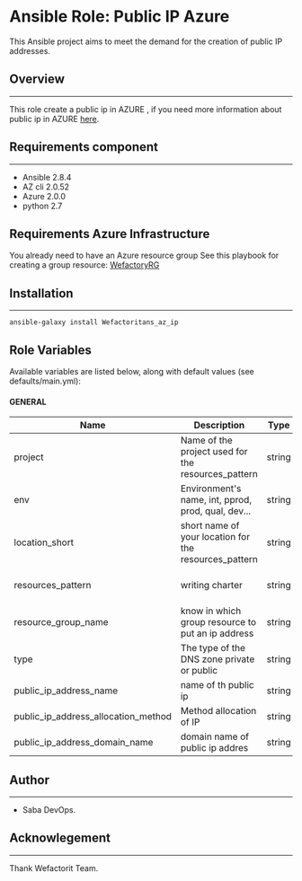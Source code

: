 # Ansible Role: Public IP Azure
This Ansible project aims to meet the demand for the creation of public IP addresses.


## Overview
----------------------------------
This role create a public ip in AZURE , if you need more information about public ip in AZURE [here](https://docs.microsoft.com/fr-fr/azure/virtual-network/virtual-network-ip-addresses-overview-arm).


## Requirements component
----------------------------------
- Ansible 2.8.4
- AZ cli 2.0.52
- Azure 2.0.0
- python 2.7

## Requirements Azure Infrastructure
You already need to have an Azure resource group
See this playbook for creating a group resource: [WefactoryRG](https://github.com/Wefactorit/ans_az_resource_group)

## Installation
---------------------------------

```
ansible-galaxy install Wefactoritans_az_ip
```

## Role Variables
Available variables are listed below, along with default values (see defaults/main.yml):

#### GENERAL

| Name | Description | Type | Default | Required |
|------|-------------|:----:|:-----:|:-----:|
| project | Name of the project used for the resources_pattern | string | - | yes
| env | Environment's name, int, pprod, prod, qual, dev...| string | - | yes
| location_short | short name of your location for the resources_pattern | string | - | yes |
| resources_pattern | writing charter | string |  "{{ project }}-{{ env }}-{{ location_short }}" | yes |
| resource_group_name | know in which group resource to put an ip address | string | - | yes |
| type | The type of the DNS zone private or public| string | - | yes |
| public_ip_address_name | name of th public ip  | string | - | yes |
| public_ip_address_allocation_method | Method allocation of IP | string | Dynamic | yes |
| public_ip_address_domain_name | domain name of public ip addres | string | - | yes |

## Author
----------------------------------
- Saba DevOps.

## Acknowlegement
----------------------------------
Thank Wefactorit Team.
